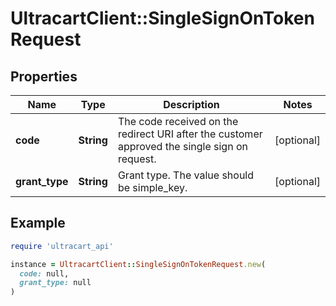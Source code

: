 # UltracartClient::SingleSignOnTokenRequest

## Properties

| Name | Type | Description | Notes |
| ---- | ---- | ----------- | ----- |
| **code** | **String** | The code received on the redirect URI after the customer approved the single sign on request. | [optional] |
| **grant_type** | **String** | Grant type.  The value should be simple_key. | [optional] |

## Example

```ruby
require 'ultracart_api'

instance = UltracartClient::SingleSignOnTokenRequest.new(
  code: null,
  grant_type: null
)
```

